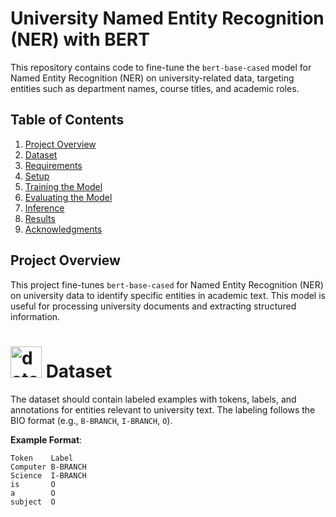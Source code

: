 # University Named Entity Recognition (NER) with BERT

This repository contains code to fine-tune the `bert-base-cased` model for Named Entity Recognition (NER) on university-related data, targeting entities such as department names, course titles, and academic roles.

## Table of Contents
1. [Project Overview](#project-overview)
2. [Dataset](#dataset)
3. [Requirements](#requirements)
4. [Setup](#setup)
5. [Training the Model](#training-the-model)
6. [Evaluating the Model](#evaluating-the-model)
7. [Inference](#inference)
8. [Results](#results)
9. [Acknowledgments](#acknowledgments)

## Project Overview

This project fine-tunes `bert-base-cased` for Named Entity Recognition (NER) on university data to identify specific entities in academic text. This model is useful for processing university documents and extracting structured information.

#  <a href="https://imgbb.com/"><img src="https://i.ibb.co/D9vKsxH/dataset.png" alt="dataset" border="0"  width="50"></a> Dataset

The dataset should contain labeled examples with tokens, labels, and annotations for entities relevant to university text. The labeling follows the BIO format (e.g., `B-BRANCH`, `I-BRANCH`, `O`).

**Example Format**:
```plaintext
Token    Label
Computer B-BRANCH
Science  I-BRANCH
is       O
a        O
subject  O
